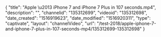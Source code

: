 {
    "title": "Apple \u2013 iPhone 7 and iPhone 7 Plus in 107 seconds.mp4",
    "description": "",
    "channelid": "135312699",
    "videoid": "135312698",
    "date_created": "1516919623",
    "date_modified": "1516920311",
    "type": "captivate",
    "layout": "channelVideo",
    "url": "\/test-2018\/apple-iphone-7-and-iphone-7-plus-in-107-seconds-mp4\/135312699-135312698"
}